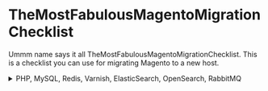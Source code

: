 # TheMostFabulousMagentoMigrationChecklist
Ummm name says it all TheMostFabulousMagentoMigrationChecklist. This is a checklist you can use for migrating Magento to a new host. 

<details>
   
  ### Match Service Versions
  <summary>PHP, MySQL, Redis, Varnish, ElasticSearch, OpenSearch, RabbitMQ</summary>
  
  1. PHP
  2. MySQL
  3. Redis
  4. Varish
  5. ElasticSearch
  6. OpenSearch
  7. RabbitMQ

</details>

